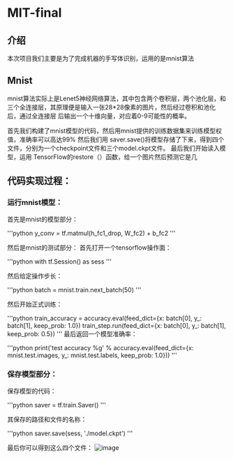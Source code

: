 # MIT-final


## 介绍

本次项目我们主要是为了完成机器的手写体识别，运用的是mnist算法

## Mnist

mnist算法实际上是Lenet5神经网络算法，其中包含两个卷积层，两个池化层，和三个全连接层，其原理便是输入一张28*28像素的图片，然后经过卷积和池化后，通过全连接层
后输出一个十维向量，对应着0-9可能性的概率。

首先我们构建了mnist模型的代码，然后用mnist提供的训练数据集来训练模型权值，准确率可以高达99%
然后我们用 saver.save()将模型存储了下来，得到四个文件，分别为一个checkpoint文件和三个model.ckpt文件。
最后我们开始读入模型，运用 TensorFlow的restore（）函数，给一个图片然后预测它是几

## 代码实现过程：

### 运行mnist模型：
首先是mnist的模型部分：

'''python
y_conv = tf.matmul(h_fc1_drop, W_fc2) + b_fc2
'''

然后是mnist的测试部分：
首先打开一个tensorflow操作面：

'''python
with tf.Session() as sess
'''

然后给定操作步长：

'''python
batch = mnist.train.next_batch(50)
'''

然后开始正式训练：

'''python
train_accuracy = accuracy.eval(feed_dict={x: batch[0], y_: batch[1], keep_prob: 1.0})
train_step.run(feed_dict={x: batch[0], y_: batch[1], keep_prob: 0.5})
'''
最后返回一个模型准确率：

'''python
print('test accuracy %g' % accuracy.eval(feed_dict={x: mnist.test.images, y_: mnist.test.labels, keep_prob: 1.0}))
'''

### 保存模型部分：
保存模型的代码：

'''python
saver = tf.train.Saver()
'''

其保存的路径和文件的名称：

'''python
saver.save(sess, './model.ckpt')
'''

最后你可以得到这么四个文件：
![image]()
